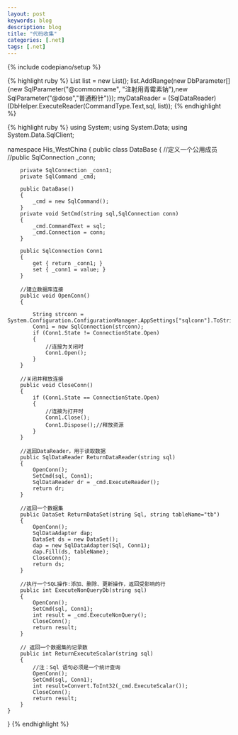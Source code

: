 ```yaml
---
layout: post
keywords: blog
description: blog
title: "代码收集"
categories: [.net]
tags: [.net]
---
```

{% include codepiano/setup %}

{% highlight ruby %}
List<DbParameter> list = new List<DbParameter>();
list.AddRange(new DbParameter[]{new SqlParameter("@commonname", "注射用青霉素钠"),new SqlParameter("@dose","普通粉针")});
myDataReader = (SqlDataReader)(DbHelper.ExecuteReader(CommandType.Text,sql, list));
{% endhighlight %}

{% highlight ruby %}
using System;
using System.Data;
using System.Data.SqlClient;

namespace His_WestChina
{
    public class DataBase
    {
        //定义一个公用成员
        //public SqlConnection _conn;

        private SqlConnection _conn1;
        private SqlCommand _cmd;

        public DataBase()
        {
            _cmd = new SqlCommand();
        }
        private void SetCmd(string sql,SqlConnection conn)
        {
            _cmd.CommandText = sql;
            _cmd.Connection = conn;
        }

        public SqlConnection Conn1 
        {
            get { return _conn1; }
            set { _conn1 = value; }
        }

        //建立数据库连接
        public void OpenConn()
        {
            
            String strconn = System.Configuration.ConfigurationManager.AppSettings["sqlconn"].ToString();
            Conn1 = new SqlConnection(strconn);
            if (Conn1.State != ConnectionState.Open)
            {
                //连接为关闭时
                Conn1.Open();
            }
        }

        //关闭并释放连接
        public void CloseConn()
        {
            if (Conn1.State == ConnectionState.Open)
            {
                //连接为打开时
                Conn1.Close();
                Conn1.Dispose();//释放资源
            }
        }

        //返回DataReader，用于读取数据
        public SqlDataReader ReturnDataReader(string sql)
        {
            OpenConn();
            SetCmd(sql, Conn1);
            SqlDataReader dr = _cmd.ExecuteReader();
            return dr;
        }

        //返回一个数据集
        public DataSet ReturnDataSet(string Sql, string tableName="tb")
        {
            OpenConn();
            SqlDataAdapter dap;
            DataSet ds = new DataSet();
            dap = new SqlDataAdapter(Sql, Conn1);
            dap.Fill(ds, tableName);
            CloseConn();
            return ds;
        }

        //执行一个SQL操作:添加、删除、更新操作，返回受影响的行
        public int ExecuteNonQueryDb(string sql)
        {
            OpenConn();
            SetCmd(sql, Conn1);
            int result = _cmd.ExecuteNonQuery();
            CloseConn();
            return result;
        }

        // 返回一个数据集的记录数
        public int ReturnExecuteScalar(string sql)
        {
            //注：Sql 语句必须是一个统计查询
            OpenConn();
            SetCmd(sql, Conn1);
            int result=Convert.ToInt32(_cmd.ExecuteScalar());
            CloseConn();
            return result;
        }
    }
}
{% endhighlight %}

<!--more-->


